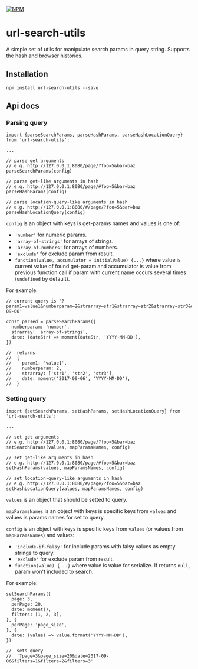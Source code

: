 [![NPM](https://img.shields.io/npm/v/url-search-utils.svg)](https://www.npmjs.com/package/url-search-utils)

# url-search-utils
A simple set of utils for manipulate search params in query string. Supports the hash and browser histories.

## Installation

```
npm install url-search-utils --save
```

## Api docs

### Parsing query

```
import {parseSearchParams, parseHashParams, parseHashLocationQuery} from 'url-search-utils';

...

// parse get arguments
// e.g. http://127.0.0.1:8080/page/?foo=5&bar=baz
parseSearchParams(config)

// parse get-like arguments in hash
// e.g. http://127.0.0.1:8080/page/#foo=5&bar=baz
parseHashParams(config)

// parse location-query-like arguments in hash
// e.g. http://127.0.0.1:8080/#/page/?foo=5&bar=baz
parseHashLocationQuery(config)
```

`config` is an object with keys is get-params names and values is one of:

 - `'number'` for numeric params.
 - `'array-of-strings'` for arrays of strings.
 - `'array-of-numbers'` for arrays of numbers.
 - `'exclude'` for exclude param from result.
 - `function(value, accumulator = initialValue) {...}` where value is current value of found get-param and accumulator is value from previous function call if param with current name occurs several times (`undefined` by default).

For example:

```
// current query is '?param1=value1&numberparam=2&strarray=str1&strarray=str2&strarray=str3&date=2017-09-06'

const parsed = parseSearchParams({
  numberparam: 'number',
  strarray: 'array-of-strings',
  date: (dateStr) => moment(dateStr, 'YYYY-MM-DD'),
})

//  returns
//  {
//    param1: 'value1',
//    numberparam: 2,
//    strarray: ['str1', 'str2', 'str3'],
//    date: moment('2017-09-06', 'YYYY-MM-DD'),
//  }
```

### Setting query

```
import {setSearchParams, setHashParams, setHashLocationQuery} from 'url-search-utils';

...

// set get arguments
// e.g. http://127.0.0.1:8080/page/?foo=5&bar=baz
setSearchParams(values, mapParamsNames, config)

// set get-like arguments in hash
// e.g. http://127.0.0.1:8080/page/#foo=5&bar=baz
setHashParams(values, mapParamsNames, config)

// set location-query-like arguments in hash
// e.g. http://127.0.0.1:8080/#/page/?foo=5&bar=baz
setHashLocationQuery(values, mapParamsNames, config)
```

`values` is an object that should be setted to query.

`mapParamsNames` is an object with keys is specific keys from `values` and values is params names for set to query.

`config` is an object with keys is specific keys from `values` (or values from `mapParamsNames`) and values:

 - `'include-if-falsy'` for include params with falsy values as empty strings to query.
 - `'exclude'` for exclude param from result.
 - `function(value) {...}` where value is value for serialize. If returns `null`, param won't included to search.
 
 For example:

```
setSearchParams({
  page: 3,
  perPage: 20,
  date: moment(),
  filters: [1, 2, 3],
}, {
  perPage: 'page_size',
}, {
  date: (value) => value.format('YYYY-MM-DD'),
})

//  sets query
//  '?page=3&page_size=20&date=2017-09-06&filters=1&filters=2&filters=3'
```
